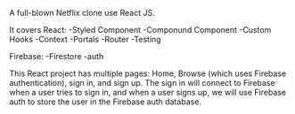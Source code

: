 A full-blown Netflix clone use React JS.

It covers React:
-Styled Component
-Componund Component
-Custom Hooks
-Context
-Portals
-Router
-Testing

Firebase:
-Firestore
-auth

This React project has multiple pages: Home, Browse (which uses Firebase authentication), sign in, and sign up. 
The sign in will connect to Firebase when a user tries to sign in, and when a user signs up, we will use Firebase auth to store the user in the Firebase auth database. 
